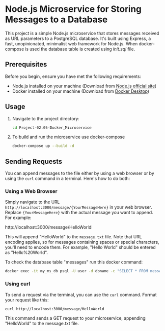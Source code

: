 # Node.js Microservice for Storing Messages to a Database

This project is a simple Node.js microservice that stores messages received as URL parameters to a PostgreSQL database. It's built using Express, a fast, unopinionated, minimalist web framework for Node.js. When docker-compose is used the database table is created using *init.sql* file.

## Prerequisites

Before you begin, ensure you have met the following requirements:

- Node.js installed on your machine (Download from [Node.js official site](https://nodejs.org/))
- Docker installed on your machine (Download from [Docker Desktop](https://www.docker.com/products/docker-desktop/))

## Usage

1. Navigate to the project directory:

    ```bash
    cd Project-02.05-Docker_Microservice
    ```

2. To build and run the microservice use docker-compose

    ```bash
    docker-compose up --build -d
    ```

## Sending Requests

You can append messages to the file either by using a web browser or by using the `curl` command in a terminal. Here's how to do both:

### Using a Web Browser

Simply navigate to the URL `http://localhost:3000/message/{YourMessageHere}` in your web browser. Replace `{YourMessageHere}` with the actual message you want to append. For example:

http://localhost:3000/message/HelloWorld


This will append "HelloWorld" to the `message.txt` file. Note that URL encoding applies, so for messages containing spaces or special characters, you'll need to encode them. For example, "Hello World" should be entered as "Hello%20World".

To check the database table "messages" run this docker command:

```bash
docker exec -it my_ms_db psql -U user -d dbname -c "SELECT * FROM messages;"
```

### Using curl

To send a request via the terminal, you can use the `curl` command. Format your request like this:

```bash
curl http://localhost:3000/message/HelloWorld
```

This command sends a GET request to your microservice, appending "HelloWorld" to the message.txt file.